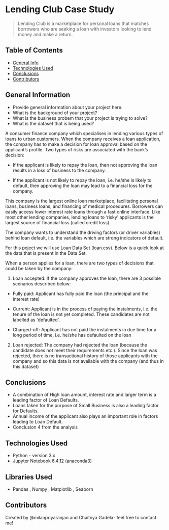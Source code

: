 # Lending Club Case Study
> Lending Club is a marketplace for personal loans that matches borrowers who are seeking a loan with investors looking to lend money and make a return.


## Table of Contents
* [General Info](#general-information)
* [Technologies Used](#technologies-used)
* [Conclusions](#conclusions)
* [Contributors](#contributors)



## General Information
- Provide general information about your project here.
- What is the background of your project?
- What is the business probem that your project is trying to solve?
- What is the dataset that is being used?

A consumer finance company which specialises in lending various types of loans to urban customers. When the company receives a loan application, the company has to make a decision for loan approval based on the applicant’s profile. Two types of risks are associated with the bank’s decision:

- If the applicant is likely to repay the loan, then not approving the loan results in a loss of business to the company.

- If the applicant is not likely to repay the loan, i.e. he/she is likely to default, then approving the loan may lead to a financial loss for the company.

This company is the largest online loan marketplace, facilitating personal loans, business loans, and financing of medical procedures. Borrowers can easily access lower interest rate loans through a fast online interface. 
Like most other lending companies, lending loans to ‘risky’ applicants is the largest source of financial loss (called credit loss).

The company wants to understand the driving factors (or driver variables) behind loan default, i.e. the variables which are strong indicators of default.

For this poject we will use Loan Data Set (loan.csv).
Below is a quick look at the data that is present in the Data Set.

When a person applies for a loan, there are two types of decisions that could be taken by the company:

1. Loan accepted: If the company approves the loan, there are 3 possible scenarios described below:

- Fully paid: Applicant has fully paid the loan (the principal and the interest rate)

- Current: Applicant is in the process of paying the instalments, i.e. the tenure of the loan is not yet completed. These candidates are not labelled as 'defaulted'.

- Charged-off: Applicant has not paid the instalments in due time for a long period of time, i.e. he/she has defaulted on the loan 

2. Loan rejected: The company had rejected the loan (because the candidate does not meet their requirements etc.). Since the loan was rejected, there is no transactional history of those applicants with the company and so this data is not available with the company (and thus in this dataset)


## Conclusions
- A combination of High loan amount, interest rate and larger term is a leading factor of Loan Defaults.
- Loans taken for the purpose of Small Business is also a leading factor for Defaults.
- Annual income of the applicant also plays an important role in factors leading to Loan Default.
- Conclusion 4 from the analysis


## Technologies Used
- Python - version 3.x
- Jupyter Notebook 6.4.12 (anaconda3)

## Libraries Used
- Pandas , Numpy , Matplotlib , Seaborn


## Contributors
Created by @milanpriyaranjan and Chaitnya Gadela- feel free to contact me!
